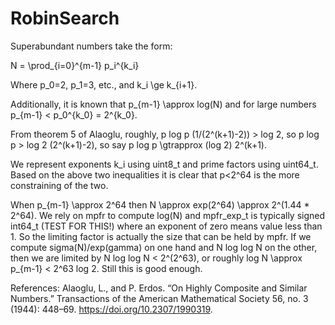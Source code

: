 # RobinSearch

Superabundant numbers take the form:

N = \prod_{i=0}^{m-1} p_i^{k_i}

Where p_0=2, p_1=3, etc., and k_i \ge k_{i+1}.

Additionally, it is known that p_{m-1} \approx log(N) and for large numbers p_{m-1} < p_0^{k_0} = 2^{k_0}.

From theorem 5 of Alaoglu, roughly, p log p (1/(2^(k+1)-2)) > log 2, so p log p > log 2 (2^(k+1)-2), so say p log p \gtrapprox (log 2) 2^(k+1).

We represent exponents k_i using uint8_t and prime factors using uint64_t.  Based on the above two inequalities it is clear that p<2^64 is the more constraining of the two.

When p_{m-1} \approx 2^64 then N \approx exp(2^64) \approx 2^(1.44 * 2^64).  We rely on mpfr to compute log(N) and mpfr_exp_t is typically signed int64_t (TEST FOR THIS!) where an exponent of zero means value less than 1.  So the limiting factor is actually the size that can be held by mpfr. If we compute sigma(N)/exp(gamma) on one hand and N log log N on the other, then we are limited by N log log N < 2^(2^63), or roughly log N \approx p_{m-1} < 2^63 log 2.  Still this is good enough.


References:
Alaoglu, L., and P. Erdos. “On Highly Composite and Similar Numbers.” Transactions of the American Mathematical Society 56, no. 3 (1944): 448–69. https://doi.org/10.2307/1990319.
